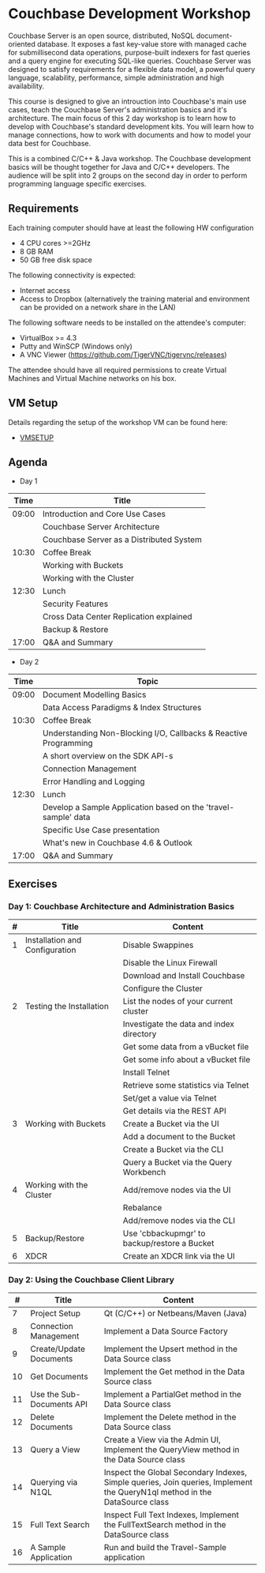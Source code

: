 # Couchbase Development Workshop

Couchbase Server is an open source, distributed, NoSQL document-oriented database. It exposes a fast key-value store with managed cache for submillisecond data operations, purpose-built indexers for fast queries and a query engine for executing SQL-like queries. Couchbase Server was designed to satisfy requirements for a flexible data model, a powerful query language, scalability, performance, simple administration and high availability.

This course is designed to give an introuction into Couchbase's main use cases, teach the Couchbase Server's administration basics and it's architecture. The main focus of this 2 day workshop is to learn how to develop with Couchbase's standard development kits. You will learn how to manage connections, how to work with documents and how to model your data best for Couchbase.

This is a combined C/C++ & Java workshop. The Couchbase development basics will be thought together for Java and C/C++ developers. The audience will be split into 2 groups on the second day in order to perform programming language specific exercises.



## Requirements

Each training computer should have at least the following HW configuration

* 4 CPU cores >=2GHz
* 8 GB RAM
* 50 GB free disk space

The following connectivity is expected:

* Internet access
* Access to Dropbox (alternatively the training material and environment can be provided on a network share in the LAN)

The following software needs to be installed on the attendee's computer:

* VirtualBox >= 4.3
* Putty and WinSCP (Windows only)
* A VNC Viewer (https://github.com/TigerVNC/tigervnc/releases)

The attendee should have all required permissions to create Virtual Machines and Virtual Machine networks on his box.


## VM Setup

Details regarding the setup of the workshop VM can be found here: 

* [VMSETUP](https://github.com/dmaier-couchbase/cb-workshop-dev/blob/master/VMSETUP.md)


## Agenda

* Day 1

| Time            | Title                                   | 
| --------------- |  ---------------------------------------|
| 09:00           | Introduction and Core Use Cases         |
|                 | Couchbase Server Architecture           |
|                 | Couchbase Server as a Distributed System|
| 10:30           | Coffee Break                            |
|                 | Working with Buckets                    |
|                 | Working with the Cluster                |
| 12:30           | Lunch                                   |
|                 | Security Features                       |
|                 | Cross Data Center Replication explained |
|                 | Backup & Restore                        |
| 17:00           | Q&A and Summary                         |

* Day 2

| Time           | Topic                           |
| -------------- | ------------------------------- |
| 09:00          | Document Modelling Basics       |
|                | Data Access Paradigms & Index Structures |
| 10:30          | Coffee Break                    |
|                | Understanding Non-Blocking I/O, Callbacks & Reactive Programming|
|                | A short overview on the SDK API-s|
|                | Connection Management | 
|                | Error Handling and Logging |
| 12:30          | Lunch |
|                | Develop a Sample Application based on the 'travel-sample' data |
|                | Specific Use Case presentation |
|                | What's new in Couchbase 4.6 & Outlook|
| 17:00          | Q&A and Summary |

## Exercises

### Day 1: Couchbase Architecture and Administration Basics

| #               | Title                                  | Content                                      | 
| --------------- | -------------------------------------- | -------------------------------------------- |
| 1               | Installation and Configuration         | Disable Swappines | 
|                 |                                        | Disable the Linux Firewall |
|                 |                                        | Download and Install Couchbase |
|                 |                                        | Configure the Cluster |
| 2               | Testing the Installation               | List the nodes of your current cluster |
|                 |                                        | Investigate the data and index directory |
|                 |                                        | Get some data from a vBucket file |
|                 |                                        | Get some info about a vBucket file |
|                 |                                        | Install Telnet |
|                 |                                        | Retrieve some statistics via Telnet |
|                 |                                        | Set/get a value via Telnet |
|                 |                                        | Get details via the REST API |
| 3               | Working with Buckets                   | Create a Bucket via the UI |
|                 |                                        | Add a document to the Bucket |
|                 |                                        | Create a Bucket via the CLI|
|                 |                                        | Query a Bucket via the Query Workbench |
| 4               | Working with the Cluster               | Add/remove nodes via the UI|
|                 |                                        | Rebalance|
|                 |                                        | Add/remove nodes via the CLI |
| 5               | Backup/Restore                         | Use 'cbbackupmgr' to backup/restore a Bucket |
| 6               | XDCR                                   | Create an XDCR link via the UI |

### Day 2: Using the Couchbase Client Library

| #               | Title                                  | Content                                      | 
| --------------- | -------------------------------------- | -------------------------------------------- |
| 7               | Project Setup                          | Qt (C/C++) or Netbeans/Maven (Java) | 
| 8               | Connection Management                  | Implement a Data Source Factory |
| 9               | Create/Update Documents                | Implement the Upsert method in the Data Source class |
| 10              | Get Documents                          | Implement the Get method in the Data Source class |
| 11              | Use the Sub-Documents API              | Implement a PartialGet method in the Data Source class |
| 12              | Delete Documents                       | Implement the Delete method in the Data Source class |
| 13              | Query a View                           | Create a View via the Admin UI, Implement the QueryView method in the Data Source class|
| 14              | Querying via N1QL                      | Inspect the Global Secondary Indexes, Simple queries, Join queries, Implement the QueryN1ql method in the DataSource class |
| 15              | Full Text Search                       | Inspect Full Text Indexes, Implement  the FullTextSearch method in the DataSource class |
| 16              | A Sample Application                   | Run and build the Travel-Sample application  |
